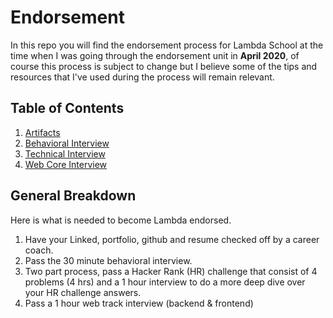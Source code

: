 # Endorsement

In this repo you will find the endorsement process for Lambda School at the time when I was going through the endorsement unit in **April 2020**, of course this process is subject to change but I believe some of the tips and resources that I've used during the process will remain relevant.

## Table of Contents

1. [Artifacts](./Artifacts/Index.md)
2. [Behavioral Interview](./Behavioral_Interview/Index.md)
3. [Technical Interview](./Technical_Interview/Index.md)
4. [Web Core Interview](./Webcore_Interview/Index.md)

## General Breakdown

Here is what is needed to become Lambda endorsed.

1. Have your Linked, portfolio, github and resume checked off by a career coach.
2. Pass the 30 minute behavioral interview.
3. Two part process, pass a Hacker Rank (HR) challenge that consist of 4 problems (4 hrs) and a 1 hour interview to do a more deep dive over your HR challenge answers.
4. Pass a 1 hour web track interview (backend & frontend)
